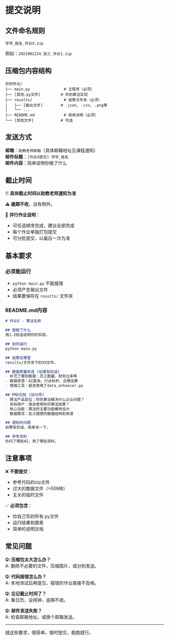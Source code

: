# 提交说明

## 文件命名规则

```
学号_姓名_作业X.zip
```

例如：`2021001234_张三_作业1.zip`

## 压缩包内容结构

```
你的作业/
├── main.py               # 主程序（必须）
├── [其他.py文件]         # 你的算法实现
├── results/              # 结果文件夹（必须）
│   ├── [输出文件]        # .json, .csv, .png等
│   └── ...
├── README.md             # 简单说明（必须）
└── [其他文件]            # 可选
```

## 发送方式

**邮箱**：`助教老师邮箱`（具体邮箱地址见课程通知）  
**邮件标题**：`[作业X提交] 学号_姓名`  
**邮件内容**：简单说明你做了什么

## 截止时间

⏰ **具体截止时间以助教老师通知为准**

⚠️ **逾期不收**，没有例外。

📝 **并行作业说明**：
- 可任选顺序完成，建议全部完成
- 每个作业单独打包提交
- 可分批提交，以最后一次为准

## 基本要求

### 必须能运行
- `python main.py` 不能报错
- 必须产生输出文件
- 结果要保存在 `results/` 文件夹

### README.md内容
```markdown
# 作业X - 算法名称

## 我做了什么
用1-2段话说明你的实现。

## 如何运行
python main.py

## 结果在哪里
results/文件夹下的XX文件。

## 数据质量改进 (如果有的话)
- 补充了哪些数据：员工数量、财务比率等
- 数据来源：AI查询、行业标杆、合理估算
- 增强工具：是否使用了data_enhancer.py

## PRD文档 (加分项)
- 算法产品定位：你的算法解决什么企业问题？
- 目标用户：谁会使用你的算法结果？
- 核心功能：算法的主要功能模块设计
- 数据需求：定义理想的数据结构和来源

## 遇到的问题
如果有的话，简单说一下。

## 参考资料
你问了哪些AI，用了哪些资料。
```

## 注意事项

❌ **不要提交**：
- 参考代码的zip文件
- 过大的数据文件（>50MB）
- 无关的临时文件

✅ **必须包含**：
- 你自己写的所有.py文件
- 运行结果和图表
- 简单的说明文档

## 常见问题

**Q: 压缩包太大怎么办？**  
A: 删除不必要的文件，压缩图片，或分别发送。

**Q: 代码报错怎么办？**  
A: 本地测试后再提交。报错的作业直接不及格。

**Q: 忘记截止时间了？**  
A: 看日历，设闹钟，逾期不收。

**Q: 邮件发送失败？**  
A: 检查邮箱地址，或换个邮箱发送。

---

就这些要求，很简单。按时提交，能跑就行。